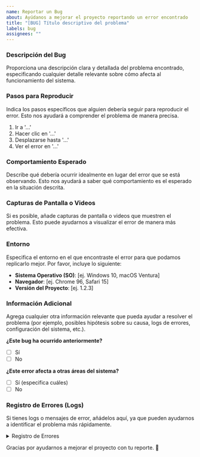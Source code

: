 ```yaml
---
name: Reportar un Bug
about: Ayúdanos a mejorar el proyecto reportando un error encontrado
title: "[BUG] Título descriptivo del problema"
labels: bug
assignees: ""
---
```


### Descripción del Bug

Proporciona una descripción clara y detallada del problema encontrado, especificando cualquier detalle relevante sobre cómo afecta al funcionamiento del sistema.

### Pasos para Reproducir

Indica los pasos específicos que alguien debería seguir para reproducir el error. Esto nos ayudará a comprender el problema de manera precisa.

1. Ir a '...'
2. Hacer clic en '...'
3. Desplazarse hasta '...'
4. Ver el error en '...'

### Comportamiento Esperado

Describe qué debería ocurrir idealmente en lugar del error que se está observando. Esto nos ayudará a saber qué comportamiento es el esperado en la situación descrita.

### Capturas de Pantalla o Videos

Si es posible, añade capturas de pantalla o videos que muestren el problema. Esto puede ayudarnos a visualizar el error de manera más efectiva.

### Entorno

Especifica el entorno en el que encontraste el error para que podamos replicarlo mejor. Por favor, incluye lo siguiente:

- **Sistema Operativo (SO)**: [ej. Windows 10, macOS Ventura]
- **Navegador**: [ej. Chrome 96, Safari 15]
- **Versión del Proyecto**: [ej. 1.2.3]

### Información Adicional

Agrega cualquier otra información relevante que pueda ayudar a resolver el problema (por ejemplo, posibles hipótesis sobre su causa, logs de errores, configuración del sistema, etc.).

**¿Este bug ha ocurrido anteriormente?**

- [ ] Sí
- [ ] No

**¿Este error afecta a otras áreas del sistema?**

- [ ] Sí (especifica cuáles)
- [ ] No

### Registro de Errores (Logs)

Si tienes logs o mensajes de error, añádelos aquí, ya que pueden ayudarnos a identificar el problema más rápidamente.

<details>
<summary>Registro de Errores</summary>

```
(paste los logs aquí)
```

</details>

Gracias por ayudarnos a mejorar el proyecto con tu reporte. 🚀
